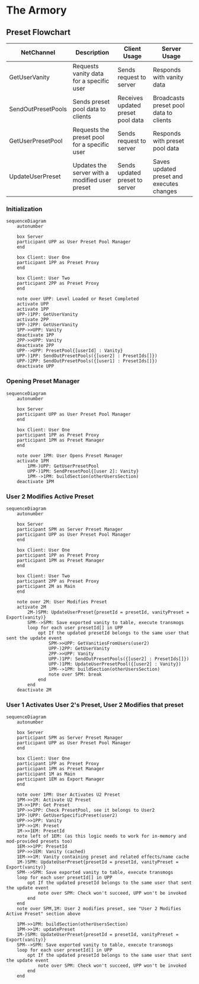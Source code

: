 # The Armory

## Preset Flowchart

| NetChannel       | Description                                      | Client Usage                          | Server Usage                          |
|------------------|--------------------------------------------------|---------------------------------------|---------------------------------------|
| GetUserVanity    | Requests vanity data for a specific user         | Sends request to server               | Responds with vanity data             |
| SendOutPresetPools | Sends preset pool data to clients               | Receives updated preset pool data     | Broadcasts preset pool data to clients |
| GetUserPresetPool | Requests the preset pool for a specific user     | Sends request to server               | Responds with preset pool data        |
| UpdateUserPreset | Updates the server with a modified user preset   | Sends updated preset to server        | Saves updated preset and executes changes |

### Initialization

```mermaid
sequenceDiagram
	autonumber

	box Server
	participant UPP as User Preset Pool Manager
	end

	box Client: User One
	participant 1PP as Preset Proxy
	end

	box Client: User Two
	participant 2PP as Preset Proxy
	end
	
	note over UPP: Level Loaded or Reset Completed
	activate UPP
	activate 1PP
	UPP-)1PP: GetUserVanity
	activate 2PP
	UPP-)2PP: GetUserVanity
	1PP->>UPP: Vanity
	deactivate 1PP
	2PP->>UPP: Vanity
	deactivate 2PP
	UPP-->UPP: PresetPool{[userId] : Vanity}
	UPP-)1PP: SendOutPresetPools({[user2] : PresetIds[]})
	UPP-)2PP: SendOutPresetPools({[user1] : PresetIds[]})
	deactivate UPP
```

### Opening Preset Manager

```mermaid
sequenceDiagram
	autonumber

	box Server
	participant UPP as User Preset Pool Manager
	end

	box Client: User One
	participant 1PP as Preset Proxy
	participant 1PM as Preset Manager
	end
	
	note over 1PM: User Opens Preset Manager
	activate 1PM
		1PM-)UPP: GetUserPresetPool
		UPP-)1PM: SendPresetPool{[user 2]: Vanity}
		1PM-->1PM: buildSection(otherUsersSection)
	deactivate 1PM
```

### User 2 Modifies Active Preset

```mermaid
sequenceDiagram
	autonumber

	box Server
	participant SPM as Server Preset Manager
	participant UPP as User Preset Pool Manager
	end

	box Client: User One
	participant 1PP as Preset Proxy
	participant 1PM as Preset Manager
	end

	box Client: User Two
	participant 2PP as Preset Proxy
	participant 2M as Main
	end

	note over 2M: User Modifies Preset
	activate 2M
		2M-)SPM: UpdateUserPreset{presetId = presetId, vanityPreset = Export(vanity)}
		SPM-->SPM: Save exported vanity to table, execute transmogs
		loop for each user presetId[] in UPP 
			opt If the updated presetId belongs to the same user that sent the update event
				SPM->>UPP: GetVanitiesFromUsers(user2)
				UPP-)2PP: GetUserVanity
				2PP->>UPP: Vanity
				UPP-)1PP: SendOutPresetPools({[user2] : PresetIds[]})
				UPP-)1PM: UpdateUserPresetPool({[user2] : Vanity})
				1PM-->1PM: buildSection(otherUsersSection)
				note over SPM: break
			end
		end
	deactivate 2M
```

### User 1 Activates User 2's Preset, User 2 Modifies that preset

```mermaid
sequenceDiagram
	autonumber

	box Server
	participant SPM as Server Preset Manager
	participant UPP as User Preset Pool Manager
	end

	box Client: User One
	participant 1PP as Preset Proxy
	participant 1PM as Preset Manager
	participant 1M as Main
	participant 1EM as Export Manager
	end

	note over 1PM: User Activates U2 Preset
	1PM->>1M: Activate U2 Preset
	1M->>1PP: Get Preset
	1PP->>1PP: Check PresetPool, see it belongs to User2
	1PP-)UPP: GetUserSpecificPreset(user2)
	UPP->>1PP: Vanity
	1PP->>1M: Preset
	1M->>1EM: PresetId 
	note left of 1EM: (as this logic needs to work for in-memory and mod-provided presets too)
	1EM->>1PP: PresetId
	1PP->>1EM: Vanity (cached)
	1EM->>1M: Vanity containing preset and related effects/name cache
	1M-)SPM: UpdateUserPreset{presetId = presetId, vanityPreset = Export(vanity)}
	SPM-->SPM: Save exported vanity to table, execute transmogs
	loop for each user presetId[] in UPP 
		opt If the updated presetId belongs to the same user that sent the update event
			note over SPM: Check won't succeed, UPP won't be invoked
		end
	end
	note over SPM,1M: User 2 modifies preset, see "User 2 Modifies Active Preset" section above

	1PM->>1PM: buildSection(otherUsersSection)
	1PM->>1M: updatePreset
	1M-)SPM: UpdateUserPreset{presetId = presetId, vanityPreset = Export(vanity)}
	SPM-->SPM: Save exported vanity to table, execute transmogs
	loop for each user presetId[] in UPP 
		opt If the updated presetId belongs to the same user that sent the update event
			note over SPM: Check won't succeed, UPP won't be invoked
		end
	end

```
